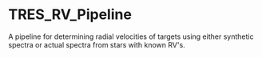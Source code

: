 # TRES_RV_Pipeline
A pipeline for determining radial velocities of targets using either synthetic spectra or actual spectra from stars with known RV's.
